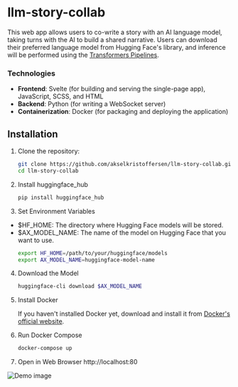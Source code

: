 # llm-story-collab

This web app allows users to co-write a story with an AI language model, taking turns with the AI to build a shared narrative. Users can download their preferred language model from Hugging Face's library, and inference will be performed using the [Transformers Pipelines](https://huggingface.co/docs/transformers/v4.45.2/en/main_classes/pipelines#pipelines). 

### Technologies
- **Frontend**: Svelte (for building and serving the single-page app), JavaScript, SCSS, and HTML
- **Backend**: Python (for writing a WebSocket server)
- **Containerization**: Docker (for packaging and deploying the application)

## Installation


1. Clone the repository:
   ```bash
   git clone https://github.com/akselkristoffersen/llm-story-collab.git
   cd llm-story-collab
2. Install huggingface_hub
   ```bash
   pip install huggingface_hub
3. Set Environment Variables
* $HF_HOME: The directory where Hugging Face models will be stored.
* $AX_MODEL_NAME: The name of the model on Hugging Face that you want to use.
    ```bash
    export HF_HOME=/path/to/your/huggingface/models
    export AX_MODEL_NAME=huggingface-model-name
4. Download the Model
    ```bash
    huggingface-cli download $AX_MODEL_NAME
5. Install Docker

    If you haven't installed Docker yet, download and install it from [Docker's official website](https://www.docker.com/get-started/).
6. Run Docker Compose
    ```bash
    docker-compose up
7. Open in Web Browser http://localhost:80



![Demo image](./images/demo.jpg)